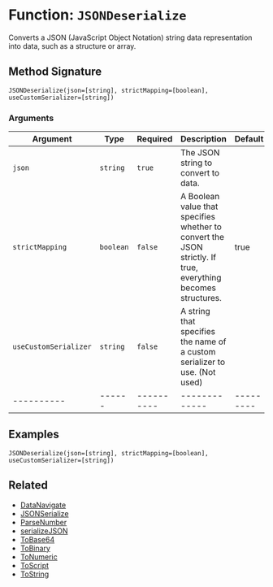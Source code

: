 [comment]: # (Note: This documentation is generated dynamically in the build process.  To modify the contents, change the javadoc on the _invoke method of the BIF class)

# Function: `JSONDeserialize`

Converts a JSON (JavaScript Object Notation) string data representation into data, such as a structure or array.

## Method Signature
```
JSONDeserialize(json=[string], strictMapping=[boolean], useCustomSerializer=[string])
```
### Arguments

| Argument | Type | Required | Description | Default |
|----------|------|----------|-------------|---------|
| `json` | `string` | `true` | The JSON string to convert to data. | |
| `strictMapping` | `boolean` | `false` | A Boolean value that specifies whether to convert the JSON strictly. If true, everything becomes structures. | true|
| `useCustomSerializer` | `string` | `false` | A string that specifies the name of a custom serializer to use. (Not used) | |
|----------|------|----------|-------------|---------|



## Examples

```
JSONDeserialize(json=[string], strictMapping=[boolean], useCustomSerializer=[string])
```

## Related
  * [DataNavigate](DataNavigate.md)
  * [JSONSerialize](JSONSerialize.md)
  * [ParseNumber](ParseNumber.md)
  * [serializeJSON](serializeJSON.md)
  * [ToBase64](ToBase64.md)
  * [ToBinary](ToBinary.md)
  * [ToNumeric](ToNumeric.md)
  * [ToScript](ToScript.md)
  * [ToString](ToString.md)
